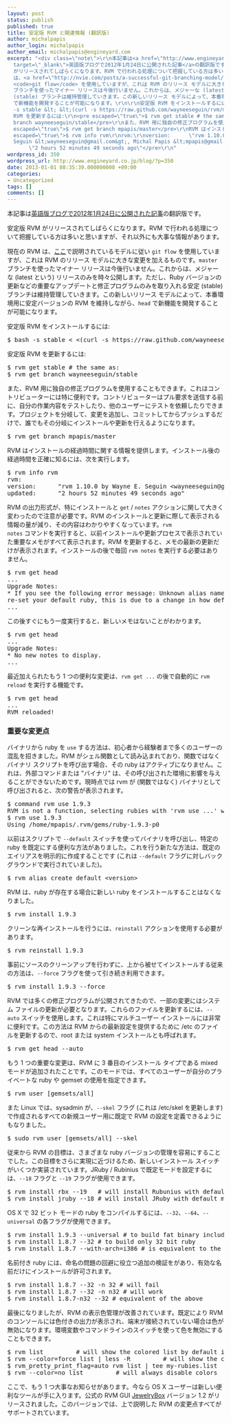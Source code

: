 ```yaml
---
layout: post
status: publish
published: true
title: 安定版 RVM と関連情報 (翻訳版)
author: michalpapis
author_login: michalpapis
author_email: michalpapis@engineyard.com
excerpt: "<div class=\"note\">\r\n本記事は<a href=\"http://www.engineyard.com/blog/2012/rvm-stable-and-more/\"
  target=\"_blank\">英語版ブログで2012年1月24日に公開された記事</a>の翻訳版です。\r\n</div>\r\n\r\n安定版 RVM
  がリリースされてしばらくになります。RVM で行われる処理について把握している方は多いと思いますが、それ以外にも大事な情報があります。\r\n\r\n現在の RVM
  は、<a href=\"http://nvie.com/posts/a-successful-git-branching-model/\">ここ</a>で説明されているモデルに従い
  <code>git flow</code> を使用していますが、これは RVM のリリース モデルに大きな変更を加えるものです。<code>master</code>
  ブランチを使ったマイナー リリースは今後行いません。これからは、メジャーな (latest という) リリースのみを時々公開します。ただし、Ruby バージョンの更新などの重要なアップデートと修正プログラムのみを取り入れる安定
  (stable) ブランチは維持管理していきます。この新しいリリース モデルによって、本番環境用に安定バージョンの RVM を維持しながら、<code>head</code>
  で新機能を開発することが可能になります。\r\n\r\n安定版 RVM をインストールするには:\r\n<pre escaped=\"true\">$ bash
  -s stable &lt; &lt;(curl -s https://raw.github.com/wayneeseguin/rvm/master/binscripts/rvm-installer)</pre>\r\n安定版
  RVM を更新するには:\r\n<pre escaped=\"true\">$ rvm get stable # the same as:\r\n$ rvm get
  branch wayneeseguin/stable</pre>\r\nまた、RVM 用に独自の修正プログラムを使用することもできます。これはコントリビューターには特に便利です。コントリビューターはプル要求を送信する前に、自分の作業内容をテストしたり、他のユーザーにテストを依頼したりできます。プロジェクトを分岐して、変更を追加し、コミットしてからプッシュするだけで、誰でもその分岐にインストールや更新を行えるようになります。\r\n<pre
  escaped=\"true\">$ rvm get branch mpapis/master</pre>\r\nRVM はインストールの経過時間に関する情報を提供します。インストール後の経過時間を正確に知るには、次を実行します。\r\n<pre
  escaped=\"true\">$ rvm info rvm\r\nrvm:\r\nversion:      \"rvm 1.10.0 by Wayne E.
  Seguin &lt;wayneeseguin@gmail.com&gt;, Michal Papis &lt;mpapis@gmail.com&gt; [https://rvm.beginrescueend.com/]\"\r\nupdated:
       \"2 hours 52 minutes 49 seconds ago\"</pre>\r\n"
wordpress_id: 350
wordpress_url: http://www.engineyard.co.jp/blog/?p=350
date: 2013-01-01 08:35:39.000000000 +09:00
categories:
- Uncategorized
tags: []
comments: []
---
```

<div class="note">
本記事は<a href="http://www.engineyard.com/blog/2012/rvm-stable-and-more/" target="_blank">英語版ブログで2012年1月24日に公開された記事</a>の翻訳版です。
</div>

安定版 RVM がリリースされてしばらくになります。RVM で行われる処理について把握している方は多いと思いますが、それ以外にも大事な情報があります。

現在の RVM は、<a href="http://nvie.com/posts/a-successful-git-branching-model/">ここ</a>で説明されているモデルに従い <code>git flow</code> を使用していますが、これは RVM のリリース モデルに大きな変更を加えるものです。<code>master</code> ブランチを使ったマイナー リリースは今後行いません。これからは、メジャーな (latest という) リリースのみを時々公開します。ただし、Ruby バージョンの更新などの重要なアップデートと修正プログラムのみを取り入れる安定 (stable) ブランチは維持管理していきます。この新しいリリース モデルによって、本番環境用に安定バージョンの RVM を維持しながら、<code>head</code> で新機能を開発することが可能になります。

安定版 RVM をインストールするには:
<pre escaped="true">$ bash -s stable &lt; &lt;(curl -s https://raw.github.com/wayneeseguin/rvm/master/binscripts/rvm-installer)</pre>
安定版 RVM を更新するには:
<pre escaped="true">$ rvm get stable # the same as:
$ rvm get branch wayneeseguin/stable</pre>
また、RVM 用に独自の修正プログラムを使用することもできます。これはコントリビューターには特に便利です。コントリビューターはプル要求を送信する前に、自分の作業内容をテストしたり、他のユーザーにテストを依頼したりできます。プロジェクトを分岐して、変更を追加し、コミットしてからプッシュするだけで、誰でもその分岐にインストールや更新を行えるようになります。
<pre escaped="true">$ rvm get branch mpapis/master</pre>
RVM はインストールの経過時間に関する情報を提供します。インストール後の経過時間を正確に知るには、次を実行します。
<pre escaped="true">$ rvm info rvm
rvm:
version:      "rvm 1.10.0 by Wayne E. Seguin &lt;wayneeseguin@gmail.com&gt;, Michal Papis &lt;mpapis@gmail.com&gt; [https://rvm.beginrescueend.com/]"
updated:      "2 hours 52 minutes 49 seconds ago"</pre>
<a id="more"></a><a id="more-350"></a>RVM の出力形式が、特にインストールと <code>get</code> / <code>notes</code> アクションに関して大きく変わったので注意が必要です。RVM のインストールと更新に際して表示される情報の量が減り、その内容はわかりやすくなっています。<code>rvm notes</code> コマンドを実行すると、以前インストールや更新プロセスで表示されていた重要なメモがすべて表示されます。RVM を更新すると、メモの最新の更新だけが表示されます。インストールの後で毎回 <code>rvm notes</code> を実行する必要はありません。
<pre escaped="true">$ rvm get head
...
Upgrade Notes:
* If you see the following error message: Unknown alias name: 'default'
re-set your default ruby, this is due to a change in how default works.
...</pre>
この後すぐにもう一度実行すると、新しいメモはないことがわかります。
<pre escaped="true">$ rvm get head
...
Upgrade Notes:
* No new notes to display.
...</pre>
最近加えられたもう 1 つの便利な変更は、<code>rvm get ...</code> の後で自動的に <code>rvm reload</code> を実行する機能です。
<pre escaped="true">$ rvm get head
...
RVM reloaded!</pre>
</div>
<h3>重要な変更点</h3>
<div>

バイナリから ruby を <code>use</code> する方法は、初心者から経験者まで多くのユーザーの混乱を招きました。RVM がシェル関数として読み込まれており、関数ではなくバイナリ スクリプトを呼び出す場合、その ruby はアクティブになりません。これは、外部コマンドまたは "バイナリ" は、その呼び出された環境に影響を与えることができないためです。現時点では rvm が (関数ではなく) バイナリとして呼び出されると、次の警告が表示されます。
<pre escaped="true">$ command rvm use 1.9.3
RVM is not a function, selecting rubies with 'rvm use ...' will not work.
$ rvm use 1.9.3
Using /home/mpapis/.rvm/gems/ruby-1.9.3-p0</pre>
以前はスクリプトで <code>--default</code> スイッチを使ってバイナリを呼び出し、特定の ruby を既定にする便利な方法がありました。これを行う新たな方法は、既定のエイリアスを明示的に作成することです (これは <code>--default</code> フラグに対しバックグラウンドで実行されていました)。
<pre escaped="true">$ rvm alias create default &lt;version&gt;</pre>
RVM は、ruby が存在する場合に新しい ruby をインストールすることはなくなりました。
<pre escaped="true">$ rvm install 1.9.3</pre>
クリーンな再インストールを行うには、<code>reinstall</code> アクションを使用する必要があります。
<pre escaped="true">$ rvm reinstall 1.9.3</pre>
事前にソースのクリーンアップを行わずに、上から被せてインストールする従来の方法は、<code>--force</code> フラグを使って引き続き利用できます。
<pre escaped="true">$ rvm install 1.9.3 --force</pre>
RVM では多くの修正プログラムが公開されてきたので、一部の変更にはシステム ファイルの更新が必要となります。これらのファイルを更新するには、<code>--auto</code> スイッチを使用します。これは特にマルチユーザー インストールには非常に便利です。この方法は RVM からの最新設定を提供するために /etc のファイルを更新するので、root または system インストールとも呼ばれます。
<pre escaped="true">$ rvm get head --auto</pre>
もう 1 つの重要な変更は、RVM に 3 番目のインストール タイプである mixed モードが追加されたことです。このモードでは、すべてのユーザーが自分のプライベートな ruby や gemset の使用を指定できます。
<pre escaped="true">$ rvm user [gemsets/all]</pre>
また Linux では、sysadmin が、<code>--skel</code> フラグ (これは /etc/skel を更新します) で作成されるすべての新規ユーザー用に既定で RVM の設定を定義できるようにもなりました。
<pre escaped="true">$ sudo rvm user [gemsets/all] --skel</pre>
</div>
<div>従来から RVM の目標は、さまざまな ruby バージョンの管理を容易にすることでした。この目標をさらに実現に近づけるため、新しいインストール スイッチがいくつか実装されています。JRuby / Rubinius で既定モードを設定するには、<code>--18</code> フラグと <code>--19</code> フラグが使用できます。
<pre escaped="true">$ rvm install rbx --19   # will install Rubunius with default mode set to 1.9
$ rvm install jruby --18 # will install JRuby with default mode set to 1.8</pre>
OS X で 32 ビット モードの ruby をコンパイルするには、<code>--32</code>、<code>--64</code>、<code>--universal</code> の各フラグが使用できます。
<pre escaped="true">$ rvm install 1.9.3 --universal # to build fat binary including both 32 and 64 bit binaries
$ rvm install 1.8.7 --32 # to build only 32 bit ruby
$ rvm install 1.8.7 --with-arch=i386 # is equivalent to the 32 bit one, but is available only via RVM, ruby 1.8.7 sources do not support it.</pre>
名前付き ruby には、命名の問題の回避に役立つ追加の検証をがあり、有効な名前だけにインストールが許可されます。
<pre escaped="true">$ rvm install 1.8.7 --32 -n 32 # will fail
$ rvm install 1.8.7 --32 -n n32 # will work
$ rvm install 1.8.7-n32 --32 # equivalent of the above</pre>
最後になりましたが、RVM の表示色管理が改善されています。既定により RVM のコンソールには色付きの出力が表示され、端末が接続されていない場合は色が無効になります。環境変数やコマンドラインのスイッチを使って色を無効にすることもできます。
<pre escaped="true">$ rvm list         # will show the colored list by default in terminal
$ rvm --color=force list | less -R         # will show the colored list in less
$ rvm_pretty_print_flag=auto rvm list | tee my-rubies.list         # will automatically disable colors
$ rvm --color=no list         # will always disable colors</pre>
ここで、もう 1 つ大事なお知らせがあります。今なら OS X ユーザーは新しい便利なツールが手に入ります。公式の RVM GUI <a href="http://unfiniti.com/software/mac/jewelrybox">JewelryBox</a> バージョン 1.2 がリリースされました。このバージョンでは、上で説明した RVM の変更点すべてがサポートされています。
